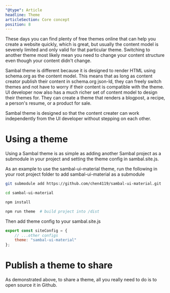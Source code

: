 ```yaml
---
"@type": Article
headline: Theme
articleSection: Core concept
position: 8
---
```


These days you can find plenty of free themes online that can help you create a website quickly, which is great, but usually the content model is severely limited and only valid for that particular theme.  Switching to another theme most likely mean you need to change your content structure even though your content didn't change.

Sambal theme is different because it is designed to render HTML using schema.org as the content model.  This means that as long as content creator publish their content in schema.org json-ld, they can freely switch themes and not have to worry if their content is compatible with the theme.  UI developer now also has a much richer set of content model to design their themes for.  They can create a theme that renders a blogpost, a recipe, a person's resume, or a product for sale.

Sambal theme is designed so that the content creater can work independently from the UI developer without stepping on each other.

# Using a theme

Using a Sambal theme is as simple as adding another Sambal project as a submodule in your project and setting the theme config in sambal.site.js.  

As an example to use the sambal-ui-material theme, run the following in your root project folder to add sambal-ui-material as a submodule

```bash
git submodule add https://github.com/chen4119/sambal-ui-material.git

cd sambal-ui-material

npm install

npm run theme  # build project into /dist

```

Then add theme config to your sambal.site.js

```js
export const siteConfig = {
    // ...other configs
    theme: "sambal-ui-material"
};
```

# Publish a theme to share

As demonstrated above, to share a theme, all you really need to do is to open source it in Github.
